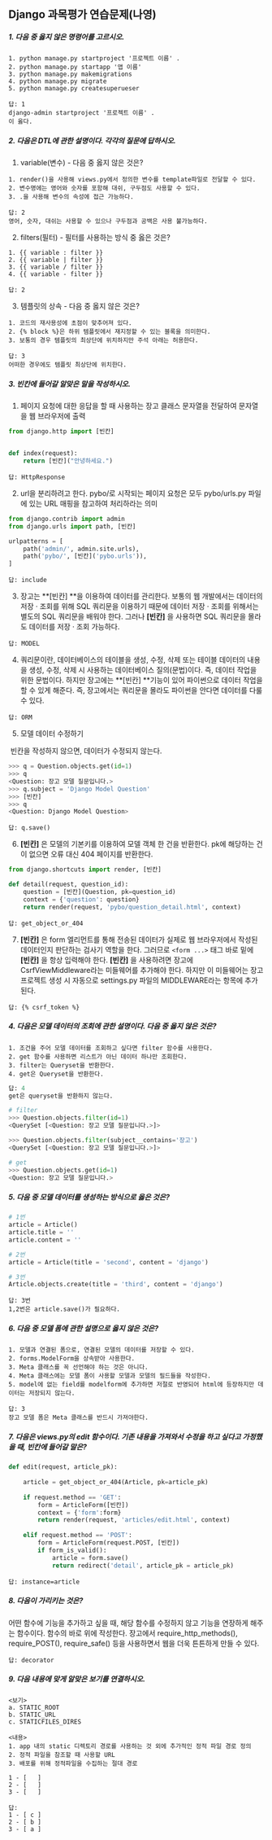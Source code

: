 ## Django 과목평가 연습문제(나영)

##### 1. 다음 중 옳지 않은 명령어를 고르시오.

```
1. python manage.py startproject '프로젝트 이름' .
2. python manage.py startapp '앱 이름'
3. python manage.py makemigrations
4. python manage.py migrate
5. python manage.py createsuperueser
```

```
답: 1
django-admin startproject '프로젝트 이름' .
이 옳다.
```



##### 2. 다음은 DTL에 관한 설명이다. 각각의 질문에 답하시오.

1) variable(변수) - 다음 중 옳지 않은 것은?

```
1. render()을 사용해 views.py에서 정의한 변수를 template파일로 전달할 수 있다.
2. 변수명에는 영어와 숫자를 포함해 대쉬, 구두점도 사용할 수 있다.
3. .을 사용해 변수의 속성에 접근 가능하다.
```

```
답: 2
영어, 숫자, 대쉬는 사용할 수 있으나 구두점과 공백은 사용 불가능하다.
```



2) filters(필터) - 필터를 사용하는 방식 중 옳은 것은?

```
1. {{ variable : filter }}
2. {{ variable | filter }}
3. {{ variable / filter }}
4. {{ variable - filter }}
```

```
답: 2
```



3) 템플릿의 상속 - 다음 중 옳지 않은 것은?

```
1. 코드의 재사용성에 초점이 맞추어져 있다.
2. {% block %}은 하위 템플릿에서 재지정할 수 있는 블록을 의미한다.
3. 보통의 경우 템플릿의 최상단에 위치하지만 주석 아래는 허용한다.
```

```
답: 3
어떠한 경우에도 템플릿 최상단에 위치한다.
```



##### 3. 빈칸에 들어갈 알맞은 말을 작성하시오.

1) 페이지 요청에 대한 응답을 할 때 사용하는 장고 클래스
	문자열을 전달하여 문자열을 웹 브라우저에 출력

```python
from django.http import [빈칸]


def index(request):
    return [빈칸]("안녕하세요.")
```

```
답: HttpResponse
```



2) url을 분리하려고 한다.
	pybo/로 시작되는 페이지 요청은 모두 pybo/urls.py 파일에 있는 URL 매핑을 참고하여 처리하라는 의미

```python
from django.contrib import admin
from django.urls import path, [빈칸]

urlpatterns = [
    path('admin/', admin.site.urls),
    path('pybo/', [빈칸]('pybo.urls')),
]
```

```
답: include
```



3) 장고는 **[빈칸] **을 이용하여 데이터를 관리한다. 보통의 웹 개발에서는 데이터의 저장 · 조회를 위해 SQL 쿼리문을 이용하기 때문에 데이터 저장 · 조회를 위해서는 별도의 SQL 쿼리문을 배워야 한다. 그러나 **[빈칸]** 을 사용하면 SQL 쿼리문을 몰라도 데이터를 저장 · 조회 가능하다.

```
답: MODEL
```



4) 쿼리문이란, 데이터베이스의 테이블을 생성, 수정, 삭제 또는 테이블 데이터의 내용을 생성, 수정, 삭제 시 사용하는 데이터베이스 질의(문법)이다. 즉, 데이터 작업을 위한 문법이다. 하지만 장고에는 **[빈칸] **기능이 있어 파이썬으로 데이터 작업을 할 수 있게 해준다. 즉, 장고에서는 쿼리문을 몰라도 파이썬을 안다면 데이터를 다룰 수 있다.

```
답: ORM
```



5) 모델 데이터 수정하기

​	빈칸을 작성하지 않으면, 데이터가 수정되지 않는다.

```python
>>> q = Question.objects.get(id=1)
>>> q
<Question: 장고 모델 질문입니다.>
>>> q.subject = 'Django Model Question'
>>> [빈칸]
>>> q
<Question: Django Model Question>
```

```
답: q.save()
```



6) **[빈칸]** 은 모델의 기본키를 이용하여 모델 객체 한 건을 반환한다. pk에 해당하는 건이 없으면 오류 대신 404 페이지를 반환한다.

```python
from django.shortcuts import render, [빈칸]

def detail(request, question_id):
    question = [빈칸](Question, pk=question_id)
    context = {'question': question}
    return render(request, 'pybo/question_detail.html', context)
```

```
답: get_object_or_404
```



7)  **[빈칸]** 은 form 엘리먼트를 통해 전송된 데이터가 실제로 웹 브라우저에서 작성된 데이터인지 판단하는 검사기 역할을 한다. 그러므로 `<form ...>` 태그 바로 밑에 **[빈칸]** 을 항상 입력해야 한다.   **[빈칸]** 을 사용하려면 장고에 CsrfViewMiddleware라는 미들웨어를 추가해야 한다. 하지만 이 미들웨어는 장고 프로젝트 생성 시 자동으로 settings.py 파일의 MIDDLEWARE라는 항목에 추가된다.

```
답: {% csrf_token %}
```







##### 4.  다음은 모델 데이터의 조회에 관한 설명이다. 다음 중 옳지 않은 것은?

```
1. 조건을 주어 모델 데이터를 조회하고 싶다면 filter 함수를 사용한다.
2. get 함수를 사용하면 리스트가 아닌 데이터 하나만 조회한다.
3. filter는 Queryset을 반환한다.
4. get은 Queryset을 반환한다.
```

```python
답: 4
get은 queryset을 반환하지 않는다.

# filter
>>> Question.objects.filter(id=1)
<QuerySet [<Question: 장고 모델 질문입니다.>]>

>>> Question.objects.filter(subject__contains='장고')
<QuerySet [<Question: 장고 모델 질문입니다.>]>

# get
>>> Question.objects.get(id=1)
<Question: 장고 모델 질문입니다.>
```



##### 5. 다음 중 모델 데이터를 생성하는 방식으로 옳은 것은?

```python
# 1번
article = Article()
article.title = ''
article.content = ''
```

```python
# 2번
article = Article(title = 'second', content = 'django')
```

```python
# 3번
Article.objects.create(title = 'third', content = 'django')
```



```
답: 3번
1,2번은 article.save()가 필요하다.
```



##### 6. 다음 중 모델 폼에 관한 설명으로 옳지 않은 것은?

```
1. 모델과 연결된 폼으로, 연결된 모델의 데이터를 저장할 수 있다.
2. forms.ModelForm을 상속받아 사용한다.
3. Meta 클래스를 꼭 선언해야 하는 것은 아니다.
4. Meta 클래스에는 모델 폼이 사용할 모델과 모델의 필드들을 작성한다.
5. model에 없는 field를 modelform에 추가하면 저절로 반영되어 html에 등장하지만 데이터는 저장되지 않는다.
```



```
답: 3
장고 모델 폼은 Meta 클래스를 반드시 가져야한다.
```



##### 7. 다음은 views.py의 edit 함수이다. 기존 내용을 가져와서 수정을 하고 싶다고 가정했을 때, 빈칸에 들어갈 말은?

```python
def edit(request, article_pk):
    
	article = get_object_or_404(Article, pk=article_pk)
    
	if request.method == 'GET':
		form = ArticleForm([빈칸])
		context = {'form':form}
		return render(request, 'articles/edit.html', context)
    
	elif request.method == 'POST':
		form = ArticleForm(request.POST, [빈칸])
		if form_is_valid():
			article = form.save()
			return redirect('detail', article_pk = article_pk)
```



```
답: instance=article
```



##### 8. 다음이 가리키는 것은?

어떤 함수에 기능을 추가하고 싶을 때, 해당 함수를 수정하지 않고 기능을 연장하게 해주는 함수이다. 함수의 바로 위에 작성한다. 장고에서 require_http_methods(), require_POST(), require_safe() 등을 사용하면서 웹을 더욱 튼튼하게 만들 수 있다.



```
답: decorator
```



##### 9. 다음 내용에 맞게 알맞은 보기를 연결하시오.

```
<보기>
a. STATIC_ROOT
b. STATIC_URL
c. STATICFILES_DIRES
```

```
<내용>
1. app 내의 static 디렉토리 경로를 사용하는 것 외에 추가적인 정적 파일 경로 정의
2. 정적 파일을 참조할 때 사용할 URL
3. 배포를 위해 정적파일을 수집하는 절대 경로
```

```
1 - [	]
2 - [	]
3 - [	]
```



```
답:
1 - [ c ]
2 - [ b ]
3 - [ a ]
```

